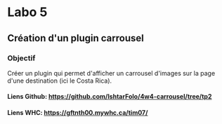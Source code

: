 # Labo 5
## Création d'un plugin carrousel
### Objectif
Créer un plugin qui permet d'afficher un carrousel d'images sur la page d'une destination (ici le Costa Rica).

#### Liens Github: https://github.com/IshtarFolo/4w4-carrousel/tree/tp2
#### Liens WHC: https://gftnth00.mywhc.ca/tim07/